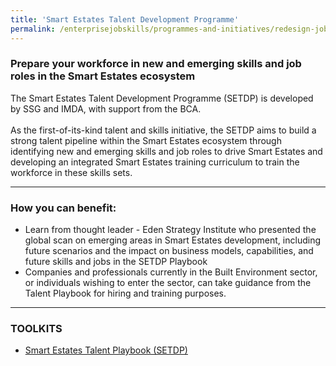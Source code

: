 ```yaml
---
title: 'Smart Estates Talent Development Programme'
permalink: /enterprisejobskills/programmes-and-initiatives/redesign-jobs/smart-estates-talent-development-programme/
---
```


### Prepare your workforce in new and emerging skills and job roles in the Smart Estates ecosystem

The Smart Estates Talent Development Programme (SETDP) is developed by SSG and IMDA, with support from the BCA.<br><br>As the first-of-its-kind talent and skills initiative, the SETDP aims to build a strong talent pipeline within the Smart Estates ecosystem through identifying new and emerging skills and job roles to drive Smart Estates and developing an integrated Smart Estates training curriculum to train the workforce in these skills sets.

---

### How you can benefit:

<ul><li> Learn from thought leader - Eden Strategy Institute who presented the global scan on emerging areas in Smart Estates development, including future scenarios and the impact on business models, capabilities, and future skills and jobs in the SETDP Playbook<br></li><li>Companies and professionals currently in the Built Environment sector, or individuals wishing to enter the sector, can take guidance from the Talent Playbook for hiring and training purposes.</li></ul>

---

### TOOLKITS

<ul><li> <a href="https://go.gov.sg/tk-smartestate" target="_blank" rel="noopener">Smart Estates Talent Playbook (SETDP)</a></li></ul>

